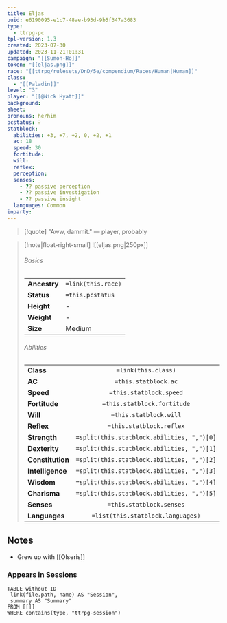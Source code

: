 ```yaml
---
title: Eljas
uuid: e6190095-e1c7-48ae-b93d-9b5f347a3683
type:
  - ttrpg-pc
tpl-version: 1.3
created: 2023-07-30
updated: 2023-11-21T01:31
campaign: "[[Sumon-Ho]]"
token: "[[eljas.png]]"
race: "[[ttrpg/rulesets/DnD/5e/compendium/Races/Human|Human]]"
class:
  - "[[Paladin]]"
level: "3"
player: "[[@Nick Hyatt]]"
background: 
sheet: 
pronouns: he/him
pcstatus: 💀
statblock:
  abilities: +3, +7, +2, 0, +2, +1
  ac: 18
  speed: 30
  fortitude: 
  will: 
  reflex: 
  perception: 
  senses:
    - ?? passive perception
    - ?? passive investigation
    - ?? passive insight
  languages: Common
inparty: 
---
```


> [!quote]
> "Aww, dammit."
> — player, probably

> [!note|float-right-small]
> ![[eljas.png|250px]]
>
> ###### Basics
>
> | | |
> | --- | --- |
> | **Ancestry** | `=link(this.race)` |
> | **Status** | `=this.pcstatus` |
> | **Height**  | - |
> | **Weight** | - |
> | **Size** | Medium |
>
> ###### Abilities
>
> | | |
> | --- | :---: |
> | **Class**         | `=link(this.class)` |
> | **AC**            | `=this.statblock.ac` |
> | **Speed**         | `=this.statblock.speed` |
> | **Fortitude**     | `=this.statblock.fortitude` |
> | **Will**          | `=this.statblock.will` |
> | **Reflex**        | `=this.statblock.reflex` |
> | **Strength**      | `=split(this.statblock.abilities, ",")[0]` |
> | **Dexterity**     | `=split(this.statblock.abilities, ",")[1]` |
> | **Constitution**  | `=split(this.statblock.abilities, ",")[2]` |
> | **Intelligence**  | `=split(this.statblock.abilities, ",")[3]` |
> | **Wisdom**        | `=split(this.statblock.abilities, ",")[4]` |
> | **Charisma**      | `=split(this.statblock.abilities, ",")[5]` |
> | **Senses**        | `=this.statblock.senses` |
> | **Languages**     | `=list(this.statblock.languages)` |

## Notes
- Grew up with [[Olseris]]
### Appears in Sessions

```dataview
TABLE without ID
 link(file.path, name) AS "Session",
 summary AS "Summary"
FROM [[]]
WHERE contains(type, "ttrpg-session")
```
